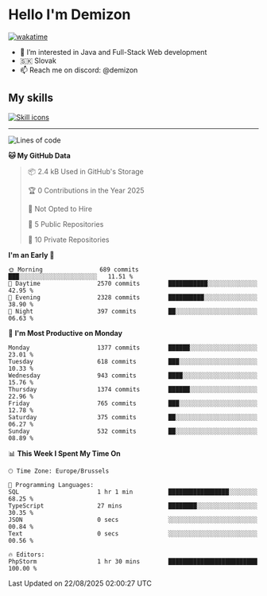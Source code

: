 # Hello I'm Demizon
[![wakatime](https://wakatime.com/badge/user/6ad1949f-d6d7-44f9-9eee-c35e54cc499b.svg)](https://wakatime.com/@6ad1949f-d6d7-44f9-9eee-c35e54cc499b)
- 👀 I’m interested in Java and Full-Stack Web development
- 🇸🇰 Slovak
- 📫 Reach me on discord: @demizon

## My skills
[![Skill icons](https://skillicons.dev/icons?i=java,js,ts,html,css,react,nextjs,tailwind,supabase,py,git,docker,linux,mysql,postgres,mongo&theme=dark)](https://github.com/Demizon3433)

---

<!--START_SECTION:waka-->
![Lines of code](https://img.shields.io/badge/From%20Hello%20World%20I%27ve%20Written-1.9%20million%20lines%20of%20code-blue)

**🐱 My GitHub Data** 

> 📦 2.4 kB Used in GitHub's Storage 
 > 
> 🏆 0 Contributions in the Year 2025
 > 
> 🚫 Not Opted to Hire
 > 
> 📜 5 Public Repositories 
 > 
> 🔑 10 Private Repositories 
 > 
**I'm an Early 🐤** 

```text
🌞 Morning                689 commits         ███░░░░░░░░░░░░░░░░░░░░░░   11.51 % 
🌆 Daytime                2570 commits        ███████████░░░░░░░░░░░░░░   42.95 % 
🌃 Evening                2328 commits        ██████████░░░░░░░░░░░░░░░   38.90 % 
🌙 Night                  397 commits         ██░░░░░░░░░░░░░░░░░░░░░░░   06.63 % 
```
📅 **I'm Most Productive on Monday** 

```text
Monday                   1377 commits        ██████░░░░░░░░░░░░░░░░░░░   23.01 % 
Tuesday                  618 commits         ███░░░░░░░░░░░░░░░░░░░░░░   10.33 % 
Wednesday                943 commits         ████░░░░░░░░░░░░░░░░░░░░░   15.76 % 
Thursday                 1374 commits        ██████░░░░░░░░░░░░░░░░░░░   22.96 % 
Friday                   765 commits         ███░░░░░░░░░░░░░░░░░░░░░░   12.78 % 
Saturday                 375 commits         ██░░░░░░░░░░░░░░░░░░░░░░░   06.27 % 
Sunday                   532 commits         ██░░░░░░░░░░░░░░░░░░░░░░░   08.89 % 
```


📊 **This Week I Spent My Time On** 

```text
🕑︎ Time Zone: Europe/Brussels

💬 Programming Languages: 
SQL                      1 hr 1 min          █████████████████░░░░░░░░   68.25 % 
TypeScript               27 mins             ████████░░░░░░░░░░░░░░░░░   30.35 % 
JSON                     0 secs              ░░░░░░░░░░░░░░░░░░░░░░░░░   00.84 % 
Text                     0 secs              ░░░░░░░░░░░░░░░░░░░░░░░░░   00.56 % 

🔥 Editors: 
PhpStorm                 1 hr 30 mins        █████████████████████████   100.00 % 
```


 Last Updated on 22/08/2025 02:00:27 UTC
<!--END_SECTION:waka-->
